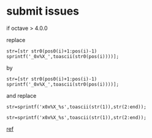 # submit issues

if octave > 4.0.0

replace
```
str=[str str0(pos0(i)+1:pos(i)-1) sprintf('_0x%X_',toascii(str0(pos(i))))];
```
by
```
str=[str str0(pos0(i)+1:pos(i)-1) sprintf('_0x%X_',toascii(str0(pos(i))))];
```
and replace
```
str=sprintf('x0x%X_%s',toascii(str(1)),str(2:end));
```
```
str=sprintf('x0x%X_%s',toascii(str(1)),str(2:end));
```
[ref](https://learner.coursera.help/hc/en-us/community/posts/204693179-linear-regression-submit-error)
